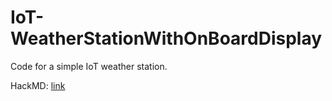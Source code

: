 # IoT-WeatherStationWithOnBoardDisplay
Code for a simple IoT weather station.

HackMD: [link](https://hackmd.io/@XTfTPIsTRFep6069kYr0SA/S1y9duY8R)
